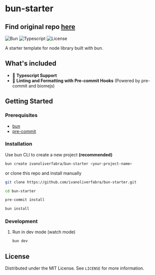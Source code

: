 # bun-starter

## Find original repo [here](https://github.com/ivanoliverfabra/bun-lib-starter)

![Bun](https://img.shields.io/badge/bun-282a36?style=for-the-badge&logo=bun&logoColor=fbf0df)
![Typescript](https://img.shields.io/badge/TypeScript-007ACC?style=for-the-badge&logo=typescript&logoColor=white)
![License](https://img.shields.io/github/license/othneildrew/Best-README-Template.svg?style=for-the-badge)

A starter template for node library built with bun.

## What's included

- 🚀 **Typescript Support**
- 🧼 **Linting and Formatting with Pre-commit Hooks** (Powered by pre-commit and biomejs)

## Getting Started

### Prerequisites

- [bun](https://bun.sh/docs/installation)
- [pre-commit](https://pre-commit.com/#install)

### Installation

Use bun CLI to create a new project **(recommended)**

```sh
bun create ivanoliverfabra/bun-starter <your-project-name>
```

or clone this repo and install manually

```sh
git clone https://github.com/ivanoliverfabra/bun-starter.git

cd bun-starter

pre-commit install

bun install
```

### Development

1. Run in dev mode (watch mode)
   ```sh
   bun dev
   ```

## License

Distributed under the MIT License. See `LICENSE` for more information.

